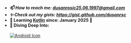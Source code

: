 - ***📫 How to reach me: dusanrosic25.06.1997@gmail.com***
- ***✨ Check out my gists: https://gist.github.com/dusanrsc***
- **🚀 Learning [Kotlin](https://en.wikipedia.org/wiki/Kotlin_(programming_language)) since: January 2025 🚀**
- **🌊 Diving Deep Into:**
<br><br>
[![Android Icon](https://upload.wikimedia.org/wikipedia/commons/thumb/d/d7/Android_robot.svg/1745px-Android_robot.svg.png)](https://en.wikipedia.org/wiki/Android_(operating_system))
